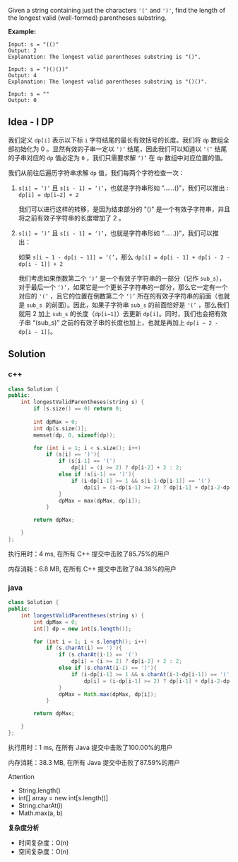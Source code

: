 Given a string containing just the characters `'('` and `')'`, find the length of the longest valid (well-formed) parentheses substring.



**Example:**
```
Input: s = "(()"
Output: 2
Explanation: The longest valid parentheses substring is "()".

Input: s = ")()())"
Output: 4
Explanation: The longest valid parentheses substring is "()()".

Input: s = ""
Output: 0
```

## Idea - I DP

我们定义 `dp[i]` 表示以下标 `i` 字符结尾的最长有效括号的长度。我们将 `dp` 数组全部初始化为 0 。显然有效的子串一定以 `‘)’` 结尾，因此我们可以知道以 `‘(’` 结尾的子串对应的 `dp` 值必定为 `0` ，我们只需要求解 `‘)’` 在 `dp` 数组中对应位置的值。

我们从前往后遍历字符串求解 `dp` 值，我们每两个字符检查一次：

1. `s[i] = ‘)’` 且 `s[i - 1] = ‘(’`，也就是字符串形如 “……()”，我们可以推出 : `dp[i] = dp[i−2] + 2`

   我们可以进行这样的转移，是因为结束部分的 "()" 是一个有效子字符串，并且将之前有效子字符串的长度增加了 2 。

2. `s[i] = ‘)’` 且 `s[i - 1] = ‘)’`，也就是字符串形如 “……))”，我们可以推出：

   如果 `s[i − 1 - dp[i − 1]] = ‘(’`，那么 `dp[i] = dp[i - 1] + dp[i - 2 - dp[i - 1]] + 2`

   我们考虑如果倒数第二个 `‘)’` 是一个有效子字符串的一部分（记作 `sub_s`），对于最后一个 `‘)’`，如果它是一个更长子字符串的一部分，那么它一定有一个对应的 `'(’` ，且它的位置在倒数第二个 `‘)’` 所在的有效子字符串的前面（也就是 `sub_s `的前面）。因此，如果子字符串 `sub_s` 的前面恰好是 `'(’` ，那么我们就用 2 加上 `sub_s` 的长度（`dp[i−1]`）去更新 `dp[i]`。同时，我们也会把有效子串 “(sub_s)” 之前的有效子串的长度也加上，也就是再加上 `dp[i − 2 - dp[i − 1]]`。

## Solution

### c++

```c++
class Solution {
public:
    int longestValidParentheses(string s) {
        if (s.size() == 0) return 0;
        
        int dpMax = 0;
        int dp[s.size()];
        memset(dp, 0, sizeof(dp));

        for (int i = 1; i < s.size(); i++)
            if (s[i] == ')'){
                if (s[i-1] == '(')
                    dp[i] = (i >= 2) ? dp[i-2] + 2 : 2;
                else if (s[i-1] == ')'){
                    if (i-dp[i-1] >= 1 && s[i-1-dp[i-1]] == '(')
                        dp[i] = (i-dp[i-1] >= 2) ? dp[i-1] + dp[i-2-dp[i-1]] + 2 : dp[i-1] + 2;
                }
                dpMax = max(dpMax, dp[i]);
            } 

        return dpMax;

    }
};
```

执行用时：4 ms, 在所有 C++ 提交中击败了85.75%的用户

内存消耗：6.8 MB, 在所有 C++ 提交中击败了84.38%的用户

### java

```java
class Solution {
public:
    int longestValidParentheses(string s) {
        int dpMax = 0;
        int[] dp = new int[s.length()];

        for (int i = 1; i < s.length(); i++)
            if (s.charAt(i) == ')'){
                if (s.charAt(i-1) == '(')
                    dp[i] = (i >= 2) ? dp[i-2] + 2 : 2;
                else if (s.charAt(i-1) == ')'){
                    if (i-dp[i-1] >= 1 && s.charAt(i-1-dp[i-1]) == '(')
                        dp[i] = (i-dp[i-1] >= 2) ? dp[i-1] + dp[i-2-dp[i-1]] + 2 : dp[i-1] + 2;
                }
                dpMax = Math.max(dpMax, dp[i]);
            } 

        return dpMax;

    }
};
```

执行用时：1 ms, 在所有 Java 提交中击败了100.00%的用户

内存消耗：38.3 MB, 在所有 Java 提交中击败了87.59%的用户

Attention
- String.length()
- int[] array = new int[s.length()]
- String.charAt(i)
- Math.max(a, b)

**复杂度分析**
- 时间复杂度：O(n)
- 空间复杂度：O(n)
